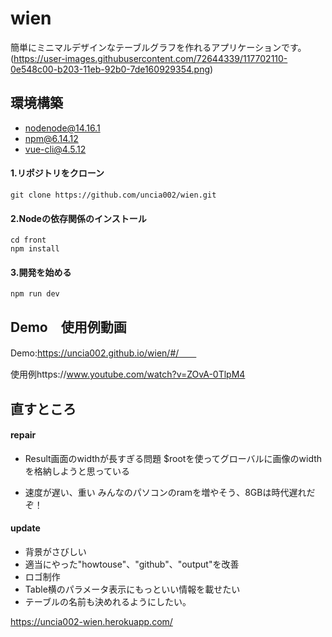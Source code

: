 # wien

簡単にミニマルデザインなテーブルグラフを作れるアプリケーションです。
(https://user-images.githubusercontent.com/72644339/117702110-0e548c00-b203-11eb-92b0-7de160929354.png)

## 環境構築
- nodenode@14.16.1
- npm@6.14.12
- vue-cli@4.5.12

#### 1.リポジトリをクローン
```
git clone https://github.com/uncia002/wien.git
```
#### 2.Nodeの依存関係のインストール
```
cd front
npm install
```
#### 3.開発を始める
```
npm run dev
```

## Demo　使用例動画
Demo:https://uncia002.github.io/wien/#/　　

使用例https://www.youtube.com/watch?v=ZOvA-0TlpM4

## 直すところ
#### repair
- Result画面のwidthが長すぎる問題
$rootを使ってグローバルに画像のwidthを格納しようと思っている

- 速度が遅い、重い
みんなのパソコンのramを増やそう、8GBは時代遅れだぞ！

#### update
- 背景がさびしい
- 適当にやった"howtouse"、"github"、"output"を改善
- ロゴ制作
- Table横のパラメータ表示にもっといい情報を載せたい
- テーブルの名前も決めれるようにしたい。

https://uncia002-wien.herokuapp.com/
